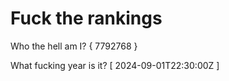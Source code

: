 # Fuck the rankings

Who the hell am I?
{ 7792768 }

What fucking year is it?
[ 2024-09-01T22:30:00Z ]
